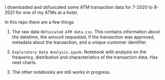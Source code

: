 I downloaded and obfuscated some ATM transaction data for 7-2020 to 8-2021 for one of my ATMs at a hotel. 
 
In this repo there are a few things
 
1. The raw data `Obfuscated ATM data.csv`. This contains information about the datetime, the amount requested, if the transaction was approved, metadata about the transaction, and a unique customer identifier.
  
2. `Exploratory Data Analysis.ipynb`. Notebook with analysis on the frequency, distribution and characteristics of the transaction data. Has neet charts.

3. The other notebooks are still works in progress.
 
 
